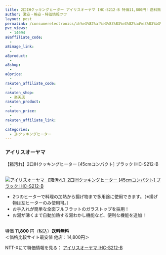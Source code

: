 ```yaml
---
title: 2口IHクッキングヒーター アイリスオーヤマ IHC-S212-B 特価11,800円！送料無料！
author: 激安・格安・特価情報ツウ
layout: post
permalink: /consumerelectronics/ih%e3%82%af%e3%83%83%e3%82%ad%e3%83%b3%e3%82%b0%e3%83%92%e3%83%bc%e3%82%bf%e3%83%bc/2ih-ihcs212b-11800.html
pvc_views:
  - 14094
a8affiliate_code:
  - 
a8image_link:
  - 
a8product:
  - 
a8shop:
  - 
a8price:
  - 
rakuten_affiliate_code:
  - 
rakuten_shop:
  - 楽天店
rakuten_product:
  - 
rakuten_price:
  - 
rakuten_affiliate_link:
  - 
categories:
  - IHクッキングヒーター
---
```

### アイリスオーヤマ  
【箱汚れ】2口IHクッキングヒーター [45cmコンパクト] ブラック IHC-S212-B

<div class="img-bg2 img_L">
  <a href="http://px.a8.net/svt/ejp?a8mat=ZYP6S+8IMA3E+S1Q+BWGDT&#038;a8ejpredirect=http://nttxstore.jp/_II_IR14506965" target="_blank"><br /> <img border="0" alt="アイリスオーヤマ 【箱汚れ】2口IHクッキングヒーター [45cmコンパクト] ブラック IHC-S212-B" src="http://i1.wp.com/image.nttxstore.jp/l2_images/I/IR/IR14506965.jpg?w=120" data-recalc-dims="1" /></a>
</div>

<!--more-->

  * 2つのヒーターで料理の加熱から揚げ物まで多用途に使用できます。（※揚げ物は左ヒーターのみ使用可。）
  * お手入れが簡単な全面フルフラットのガラストップを採用！
  * お湯が沸くまで自動加熱する湯わかし機能など、便利な機能を追加！

<br clear="all" />特価 <span class="tokka-price"><strong>11,800</strong></span> 円（税込）**送料無料**  
＜価格比較サイト最安値 他店：14,800円＞  
  
NTT-Xにて特価情報を見る： <span class="fs150p"><a href="http://px.a8.net/svt/ejp?a8mat=ZYP6S+8IMA3E+S1Q+BWGDT&#038;a8ejpredirect=http://nttxstore.jp/_II_IR14506965" target="_blank">アイリスオーヤマ IHC-S212-B</a></span>